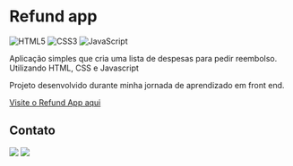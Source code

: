 # Refund app

![HTML5](https://img.shields.io/badge/html5-%23E34F26.svg?style=for-the-badge&logo=html5&logoColor=white)
![CSS3](https://img.shields.io/badge/css3-%231572B6.svg?style=for-the-badge&logo=css3&logoColor=white)
![JavaScript](https://img.shields.io/badge/javascript-%23323330.svg?style=for-the-badge&logo=javascript&logoColor=%23F7DF1E)

Aplicação simples que cria uma lista de despesas para pedir reembolso. Utilizando HTML, CSS e Javascript

Projeto desenvolvido durante minha jornada de aprendizado em front end.

[Visite o Refund App aqui](https://claytonbentes.github.io/refund-app/) 

## Contato

[![](https://img.shields.io/badge/-LinkedIn-%230077B5?style=for-the-badge&logo=linkedin&logoColor=white)](https://www.linkedin.com/in/claytonbentes/)
[![](https://img.shields.io/badge/-Gmail-%23333?style=for-the-badge&logo=gmail&logoColor=white)](mailto:claytonjhony.bentes@gmail.com)
